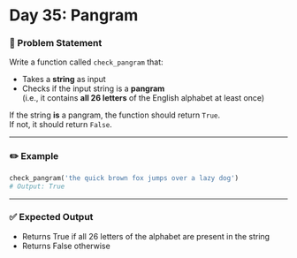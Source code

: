 # Day 35: Pangram

### 🔹 Problem Statement  
Write a function called `check_pangram` that:

- Takes a **string** as input  
- Checks if the input string is a **pangram**  
  (i.e., it contains **all 26 letters** of the English alphabet at least once)

If the string **is** a pangram, the function should return `True`.  
If not, it should return `False`.

---

### ✏️ Example

```python
check_pangram('the quick brown fox jumps over a lazy dog')
# Output: True
```
---
### ✅ Expected Output
- Returns True if all 26 letters of the alphabet are present in the string  
- Returns False otherwise